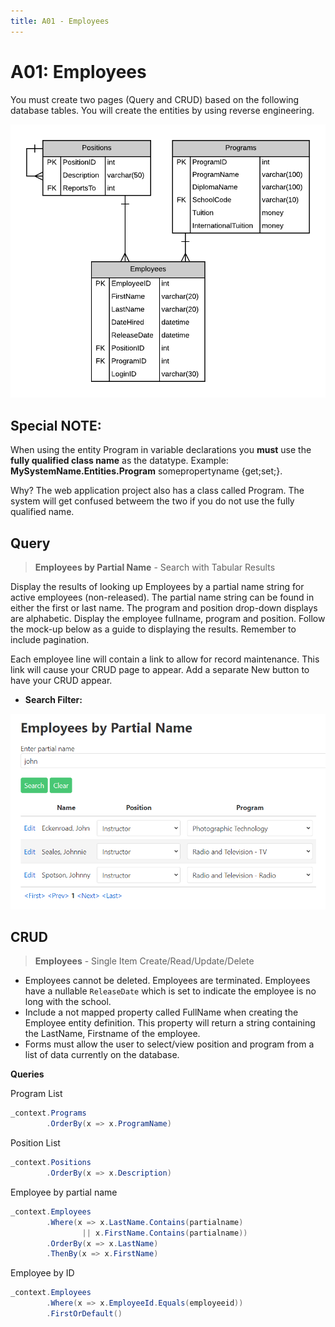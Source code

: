 ```yaml
---
title: A01 - Employees
---
```

# A01: Employees

You must create two pages (Query and CRUD) based on the following database tables. You will create the entities by using reverse engineering.

![ERD for A01](./A01.png)

## Special NOTE:

When using the entity Program in variable declarations you **must** use the **fully qualified class name** as the datatype. Example: **MySystemName.Entities.Program** somepropertyname {get;set;}.  

Why? The web application project also has a class called Program. The system will get confused betweem the two if you do not use the fully qualified name.

## Query

> **Employees by Partial Name** - Search with Tabular Results 

Display the results of looking up Employees by a partial name string for active employees (non-released). The partial name string can be found in either the first or last name. The program and position drop-down displays are alphabetic. Display the employee fullname, program and position. Follow the mock-up below as a guide to displaying the results. Remember to include pagination.

Each employee line will contain a link to allow for record maintenance. This link will cause your CRUD page to appear. Add a separate New button to have your CRUD appear.

- **Search Filter:**

![Form A Search Filter](./A01Mockup.png)

## CRUD

> **Employees** - Single Item Create/Read/Update/Delete

- Employees cannot be deleted. Employees are terminated. Employees have a nullable `ReleaseDate` which is set to indicate the employee is no long with the school.
- Include a not mapped property called FullName when creating the Employee entity definition. This property will return a string containing the LastName, Firstname of the employee.
- Forms must allow the user to select/view position and program from a list of data currently on the database.

**Queries**

Program List

```csharp
_context.Programs
        .OrderBy(x => x.ProgramName)
```

Position List

```csharp
_context.Positions
        .OrderBy(x => x.Description)
```

Employee by partial name

```csharp
_context.Employees
        .Where(x => x.LastName.Contains(partialname)
                || x.FirstName.Contains(partialname))
        .OrderBy(x => x.LastName)
        .ThenBy(x => x.FirstName)
```

Employee by ID

```csharp
_context.Employees
        .Where(x => x.EmployeeId.Equals(employeeid))
        .FirstOrDefault()
```
